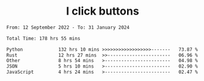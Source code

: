 <h1 align="center">
I click buttons
</h1>

<!--START_SECTION:waka-->

```txt
From: 12 September 2022 - To: 31 January 2024

Total Time: 178 hrs 55 mins

Python             132 hrs 10 mins >>>>>>>>>>>>>>>>>>-------   73.87 %
Rust               12 hrs 27 mins  >>-----------------------   06.96 %
Other              8 hrs 54 mins   >------------------------   04.98 %
JSON               5 hrs 10 mins   >------------------------   02.90 %
JavaScript         4 hrs 24 mins   >------------------------   02.47 %
```

<!--END_SECTION:waka-->
